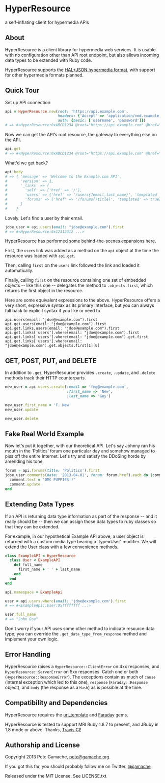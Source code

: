 # HyperResource 

a self-inflating client for hypermedia APIs

## About

HyperResource is a client library for hypermedia web services.  It
is usable with no configuration other than API root endpoint, but
also allows incoming data types to be extended with Ruby code.

HyperResource supports the 
<a href="http://stateless.co/hal_specification.html" target="_blank">
HAL+JSON hypermedia format</a>, with support for
other hypermedia formats planned.

## Quick Tour

Set up API connection:

```ruby
api = HyperResource.new(root: 'https://api.example.com',
                        headers: {'Accept' => 'application/vnd.example.com.v1+json'},
                        auth: {basic: ['username', 'password']})
# => #<HyperResource:0xABCD1234 @root="https://api.example.com" @href="" @namespace=nil ... >
```

Now we can get the API's root resource, the gateway to everything else
on the API.

```ruby
api.get
# => #<HyperResource:0xABCD1234 @root="https://api.example.com" @href="" @namespace=nil ... >
```

What'd we get back?

```ruby
api.body
# => { 'message' => 'Welcome to the Example.com API',
#      'version' => 1,
#      '_links' => {
#        'self' => {'href' => '/'},
#        'users' => {'href' => '/users{?email,last_name}', 'templated' => true},
#        'forums' => {'href' => '/forums{?title}', 'templated' => true}
#      }
#    }
```

Lovely.  Let's find a user by their email.

```ruby
jdoe_user = api.users(email: "jdoe@example.com").first
# => #<HyperResource:0x12312312 ...>
```

HyperResource has performed some behind-the-scenes expansions here.

First, the `users` link was
added as a method on the `api` object at the time the resource was
loaded with `api.get`.

Then, calling `first` on the `users` link
followed the link and loaded it automatically.

Finally, calling `first` on the resource containing one set of
embedded objects -- like this one -- delegates the method to
`.objects.first`, which returns the first object in the resource.

Here are some equivalent expressions to the above.  HyperResource offers
a very short, expressive syntax as its primary interface,
but you can always fall back to explicit syntax if you like or need to.


```
api.users(email: "jdoe@example.com").first
api.get.users(email: "jdoe@example.com").first
api.get.links.users(email: "jdoe@example.com").first
api.get.links['users'].where(email: "jdoe@example.com").first
api.get.links['users'].where(email: "jdoe@example.com").get.first
api.get.links['users'].where(email: "jdoe@example.com").get.objects.first[1][0]
```

## GET, POST, PUT, and DELETE

In addition to `.get`, HyperResource provides `.create`, `.update`, and 
`.delete` methods track their HTTP counterparts.

```ruby
new_user = api.users.create(:email => 'fng@example.com',
                            :first_name => 'New',
                            :last_name => 'Guy')

new_user.first_name = 'F. New'
new_user.update

new_user.delete
```

## Fake Real World Example

Now let's put it together, with our theoretical API.
Let's say Johnny ran his mouth in the
'Politics' forum one particular day and somehow managed to piss off the
entire Internet.  Let's try and satisfy the DDoSing horde by
amending his tone.

```ruby
forum = api.forums(title: 'Politics').first
jdoe_user.comments(date: '2013-04-01', forum: forum.href).each do |comment|
  comment.text = "OMG PUPPIES!!"
  comment.update
end
```

## Extending Data Types

If an API is returning data type information as part of the response --
and it really should be -- then we can assign those data types to
ruby classes so that they can be extended.

For example, in our hypothetical Example API above, a user object is
returned with a custom media type bearing a 'type=User' modifier.  We
will extend the User class with a few convenience methods.

```ruby
class ExampleAPI < HyperResource
  class User < ExampleAPI
    def full_name
      first_name + ' ' + last_name
    end
  end
end

api.namespace = ExampleApi

user = api.users.where(email: 'jdoe@example.com').first
# => #<ExampleApi::User:0xffffffff ...>

user.full_name
# => "John Doe"
```

Don't worry if your API uses some other method to indicate resource data
type; you can override the `.get_data_type_from_response` method and
implement your own logic.

## Error Handling

HyperResource raises a `HyperResource::ClientError` on 4xx responses,
and `HyperResource::ServerError` on 5xx responses.  Catch one or both
(`HyperResource::ResponseError`).  The exceptions contain as much of
`cause` (internal exception which led to this one), `response`
(`Faraday::Response` object), and `body` (the response
as a `Hash`) as is possible at the time.

## Compatibility and Dependencies

HyperResource requires the 
<a href="https://github.com/hannesg/uri_template" target="_blank">uri_template</a>
and <a href="https://github.com/lostisland/faraday" target="_blank">Faraday</a>
gems.  

HyperResource is tested to support MRI Ruby 1.8.7 to present, and JRuby
in 1.8 mode or above.  Thanks,
<a href="https://travis-ci.org/gamache/hyperresource" target="_blank">
Travis CI!</a>

## Authorship and License

Copyright 2013 Pete Gamache,
<a href="mailto:pete@gamache.org" target="_blank">pete@gamache.org</a>.

If you got this far, you should probably follow me on Twitter.
<a href="https://twitter.com/gamache" target="_blank">@gamache</a>

Released under the MIT License.  See LICENSE.txt.
